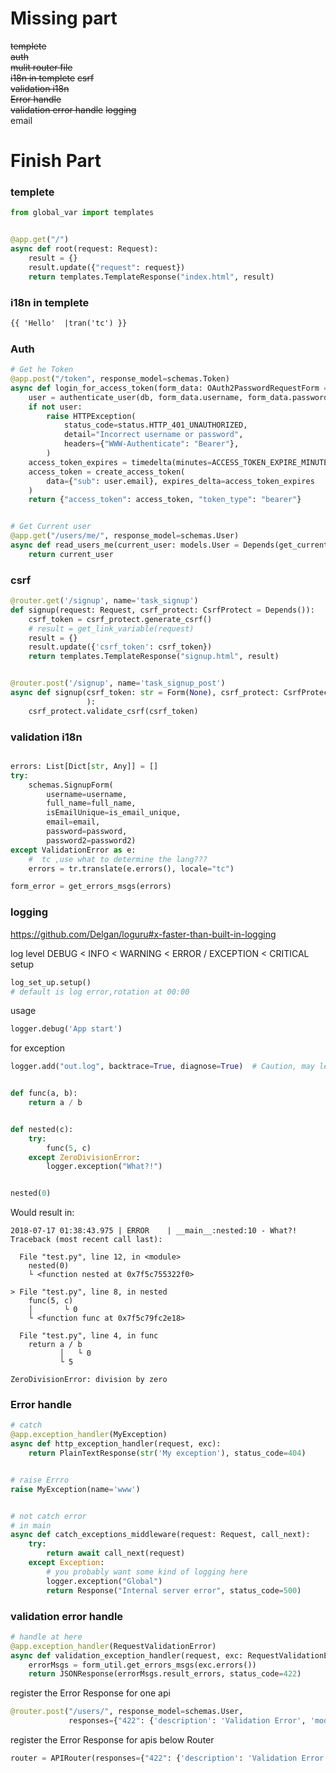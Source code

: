 # Missing part

~~templete~~  
~~auth~~  
~~mulit router file~~  
~~i18n in templete~~
~~csrf~~  
~~validation i18n~~  
~~Error handle~~  
~~validation error handle~~
~~logging~~  
email

# Finish Part

### templete

```python
from global_var import templates


@app.get("/")
async def root(request: Request):
    result = {}
    result.update({"request": request})
    return templates.TemplateResponse("index.html", result)
```

### i18n in templete

```html
{{ 'Hello'  |tran('tc') }}
```

### Auth

```python
# Get he Token
@app.post("/token", response_model=schemas.Token)
async def login_for_access_token(form_data: OAuth2PasswordRequestForm = Depends(), db: Session = Depends(get_db)):
    user = authenticate_user(db, form_data.username, form_data.password)
    if not user:
        raise HTTPException(
            status_code=status.HTTP_401_UNAUTHORIZED,
            detail="Incorrect username or password",
            headers={"WWW-Authenticate": "Bearer"},
        )
    access_token_expires = timedelta(minutes=ACCESS_TOKEN_EXPIRE_MINUTES)
    access_token = create_access_token(
        data={"sub": user.email}, expires_delta=access_token_expires
    )
    return {"access_token": access_token, "token_type": "bearer"}


# Get Current user
@app.get("/users/me/", response_model=schemas.User)
async def read_users_me(current_user: models.User = Depends(get_current_active_user)):
    return current_user
```

### csrf

```python
@router.get('/signup', name='task_signup')
def signup(request: Request, csrf_protect: CsrfProtect = Depends()):
    csrf_token = csrf_protect.generate_csrf()
    # result = get_link_variable(request)
    result = {}
    result.update({'csrf_token': csrf_token})
    return templates.TemplateResponse("signup.html", result)


@router.post('/signup', name='task_signup_post')
async def signup(csrf_token: str = Form(None), csrf_protect: CsrfProtect = Depends(), db: Session = Depends(get_db)
                 ):
    csrf_protect.validate_csrf(csrf_token)
```

### validation i18n

```python

errors: List[Dict[str, Any]] = []
try:
    schemas.SignupForm(
        username=username,
        full_name=full_name,
        isEmailUnique=is_email_unique,
        email=email,
        password=password,
        password2=password2)
except ValidationError as e:
    #  tc ,use what to determine the lang???
    errors = tr.translate(e.errors(), locale="tc")

form_error = get_errors_msgs(errors)


```

### logging

https://github.com/Delgan/loguru#x-faster-than-built-in-logging

log level DEBUG < INFO < WARNING < ERROR / EXCEPTION < CRITICAL   
setup

```python
log_set_up.setup()
# default is log error,rotation at 00:00
```

usage

```python
logger.debug('App start')

```

for exception

```python
logger.add("out.log", backtrace=True, diagnose=True)  # Caution, may leak sensitive data in prod


def func(a, b):
    return a / b


def nested(c):
    try:
        func(5, c)
    except ZeroDivisionError:
        logger.exception("What?!")


nested(0)

```

Would result in:

```
2018-07-17 01:38:43.975 | ERROR    | __main__:nested:10 - What?!
Traceback (most recent call last):

  File "test.py", line 12, in <module>
    nested(0)
    └ <function nested at 0x7f5c755322f0>

> File "test.py", line 8, in nested
    func(5, c)
    │       └ 0
    └ <function func at 0x7f5c79fc2e18>

  File "test.py", line 4, in func
    return a / b
           │   └ 0
           └ 5

ZeroDivisionError: division by zero
```

### Error handle

```python
# catch
@app.exception_handler(MyException)
async def http_exception_handler(request, exc):
    return PlainTextResponse(str('My exception'), status_code=404)


# raise Errro
raise MyException(name='www')


# not catch error
# in main
async def catch_exceptions_middleware(request: Request, call_next):
    try:
        return await call_next(request)
    except Exception:
        # you probably want some kind of logging here
        logger.exception("Global")
        return Response("Internal server error", status_code=500)

```

### validation error handle

```python
# handle at here
@app.exception_handler(RequestValidationError)
async def validation_exception_handler(request, exc: RequestValidationError):
    errorMsgs = form_util.get_errors_msgs(exc.errors())
    return JSONResponse(errorMsgs.result_errors, status_code=422)
```

register the Error Response for one api

```python
@router.post("/users/", response_model=schemas.User,
             responses={"422": {'description': 'Validation Error', 'model': FormError}})
```

register the Error Response for apis below Router

```python
router = APIRouter(responses={"422": {'description': 'Validation Error', 'model': FormError}})
```
